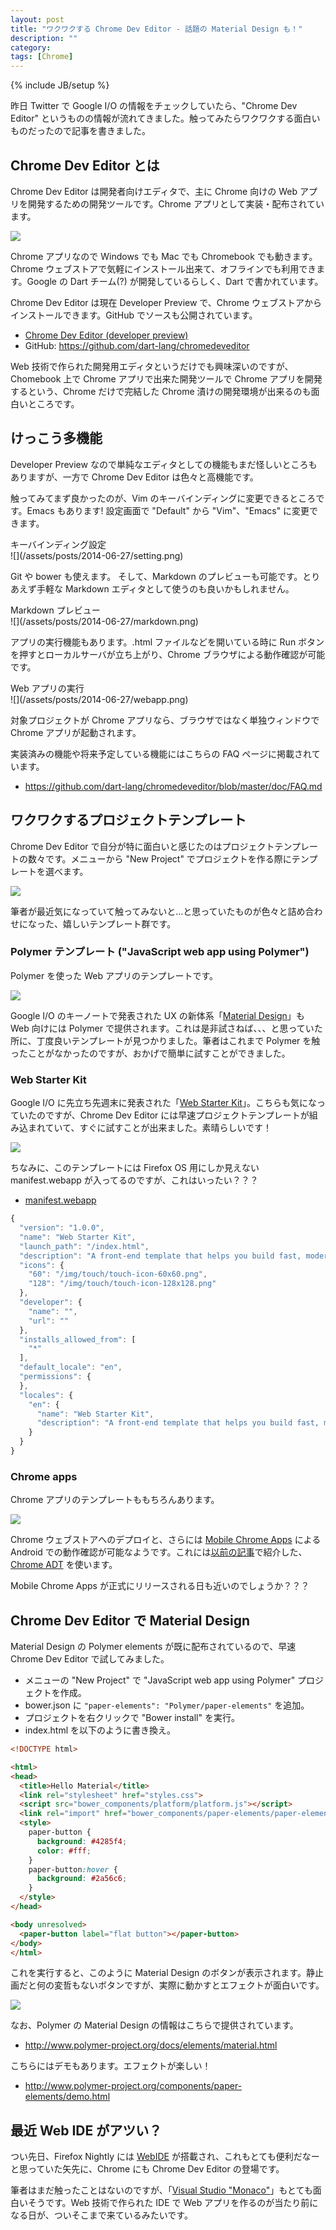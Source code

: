 ```yaml
---
layout: post
title: "ワクワクする Chrome Dev Editor - 話題の Material Design も！"
description: ""
category: 
tags: [Chrome]
---
```

{% include JB/setup %}

昨日 Twitter で Google I/O の情報をチェックしていたら、"Chrome Dev Editor" というものの情報が流れてきました。触ってみたらワクワクする面白いものだったので記事を書きました。

## Chrome Dev Editor とは

Chrome Dev Editor は開発者向けエディタで、主に Chrome 向けの Web アプリを開発するための開発ツールです。Chrome アプリとして実装・配布されています。

![](/assets/posts/2014-06-27/cde.png)

Chrome アプリなので Windows でも Mac でも Chromebook でも動きます。Chrome ウェブストアで気軽にインストール出来て、オフラインでも利用できます。Google の Dart チーム(?) が開発しているらしく、Dart で書かれています。

Chrome Dev Editor は現在 Developer Preview で、Chrome ウェブストアからインストールできます。GitHub でソースも公開されています。

- [Chrome Dev Editor (developer preview)](https://chrome.google.com/webstore/detail/chrome-dev-editor-develop/pnoffddplpippgcfjdhbmhkofpnaalpg)
- GitHub: <https://github.com/dart-lang/chromedeveditor>

Web 技術で作られた開発用エディタというだけでも興味深いのですが、Chomebook 上で Chrome アプリで出来た開発ツールで Chrome アプリを開発するという、Chrome だけで完結した Chrome 漬けの開発環境が出来るのも面白いところです。

## けっこう多機能

Developer Preview なので単純なエディタとしての機能もまだ怪しいところもありますが、一方で Chrome Dev Editor は色々と高機能です。

触ってみてまず良かったのが、Vim のキーバインディングに変更できるところです。Emacs もあります! 設定画面で "Default" から "Vim"、"Emacs" に変更できます。

<div class="center">キーバインディング設定</div>
![](/assets/posts/2014-06-27/setting.png)
 
Git や bower も使えます。
そして、Markdown のプレビューも可能です。とりあえず手軽な Markdown エディタとして使うのも良いかもしれません。

<div class="center">Markdown プレビュー</div>
![](/assets/posts/2014-06-27/markdown.png)

アプリの実行機能もあります。.html ファイルなどを開いている時に Run ボタンを押すとローカルサーバが立ち上がり、Chrome ブラウザによる動作確認が可能です。

<div class="center">Web アプリの実行</div>
![](/assets/posts/2014-06-27/webapp.png)

対象プロジェクトが Chrome アプリなら、ブラウザではなく単独ウィンドウで Chrome アプリが起動されます。

実装済みの機能や将来予定している機能にはこちらの FAQ ページに掲載されています。

- <https://github.com/dart-lang/chromedeveditor/blob/master/doc/FAQ.md>

## ワクワクするプロジェクトテンプレート

Chrome Dev Editor で自分が特に面白いと感じたのはプロジェクトテンプレートの数々です。メニューから "New Project" でプロジェクトを作る際にテンプレートを選べます。

![](/assets/posts/2014-06-27/project_templ.png)

筆者が最近気になっていて触ってみないと…と思っていたものが色々と詰め合わせになった、嬉しいテンプレート群です。

### Polymer テンプレート ("JavaScript web app using Polymer")

Polymer を使った Web アプリのテンプレートです。

![](/assets/posts/2014-06-27/hellopolymer.png)

Google I/O のキーノートで発表された UX の新体系「[Material Design](http://www.publickey1.jp/blog/14/googleuxmaterial_designgoogle_io_2014.html)」も Web 向けには Polymer で提供されます。これは是非試さねば、、、と思っていた所に、丁度良いテンプレートが見つかりました。筆者はこれまで Polymer を触ったことがなかったのですが、おかげで簡単に試すことができました。

### Web Starter Kit

Google I/O に先立ち先週末に発表された「[Web Starter Kit](https://developers.google.com/web/starter-kit/)」。こちらも気になっていたのですが、Chrome Dev Editor には早速プロジェクトテンプレートが組み込まれていて、すぐに試すことが出来ました。素晴らしいです！

![](/assets/posts/2014-06-27/hellowebstarter.png)

ちなみに、このテンプレートには Firefox OS 用にしか見えない manifest.webapp が入ってるのですが、これはいったい？？？

- [manifest.webapp](https://github.com/dart-lang/chromedeveditor/blob/master/ide/app/lib/templates/web/web_starter_kit/app/manifest.webapp_)

``` javascript
{
  "version": "1.0.0",
  "name": "Web Starter Kit",
  "launch_path": "/index.html",
  "description": "A front-end template that helps you build fast, modern mobile web apps.",
  "icons": {
    "60": "/img/touch/touch-icon-60x60.png",
    "128": "/img/touch/touch-icon-128x128.png"
  },
  "developer": {
    "name": "",
    "url": ""
  },
  "installs_allowed_from": [
    "*"
  ],
  "default_locale": "en",
  "permissions": {
  },
  "locales": {
    "en": {
      "name": "Web Starter Kit",
      "description": "A front-end template that helps you build fast, modern mobile web apps."
    }
  }
}
```

### Chrome apps

Chrome アプリのテンプレートももちろんあります。

![](/assets/posts/2014-06-27/hellochromeapp.png)

Chrome ウェブストアへのデプロイと、さらには [Mobile Chrome Apps](https://github.com/MobileChromeApps/mobile-chrome-apps) による Android での動作確認が可能なようです。これには[以前の記事](http://flatbird.github.io/2014/01/31/mobile-chrome-apps-for-android-in-3-min/)で紹介した、[Chrome ADT](https://github.com/MobileChromeApps/chrome-app-developer-tool/releases) を使います。

Mobile Chrome Apps が正式にリリースされる日も近いのでしょうか？？？

## Chrome Dev Editor で Material Design

Material Design の Polymer elements が既に配布されているので、早速 Chrome Dev Editor で試してみました。

- メニューの "New Project" で "JavaScript web app using Polymer" プロジェクトを作成。
- bower.json に `"paper-elements": "Polymer/paper-elements"` を追加。
- プロジェクトを右クリックで "Bower install" を実行。
- index.html を以下のように書き換え。

``` html
<!DOCTYPE html>

<html>
<head>
  <title>Hello Material</title>
  <link rel="stylesheet" href="styles.css">
  <script src="bower_components/platform/platform.js"></script>
  <link rel="import" href="bower_components/paper-elements/paper-elements.html">
  <style>
    paper-button {
      background: #4285f4;
      color: #fff;
    }
    paper-button:hover {
      background: #2a56c6;
    }
  </style>
</head>

<body unresolved>
  <paper-button label="flat button"></paper-button>
</body>
</html>
```

これを実行すると、このように Material Design のボタンが表示されます。静止画だと何の変哲もないボタンですが、実際に動かすとエフェクトが面白いです。

![](/assets/posts/2014-06-27/material.png)

なお、Polymer の Material Design の情報はこちらで提供されています。

- <http://www.polymer-project.org/docs/elements/material.html>

こちらにはデモもあります。エフェクトが楽しい！

- <http://www.polymer-project.org/components/paper-elements/demo.html>

## 最近 Web IDE がアツい？

つい先日、Firefox Nightly には [WebIDE](http://www.mozilla.jp/blog/entry/10412/) が搭載され、これもとても便利だなーと思っていた矢先に、Chrome にも Chrome Dev Editor の登場です。

筆者はまだ触ったことはないのですが、「[Visual Studio "Monaco"](http://www.buildinsider.net/enterprise/visualstudiomonaco/01)」もとても面白いそうです。Web 技術で作られた IDE で Web アプリを作るのが当たり前になる日が、ついそこまで来ているみたいです。



